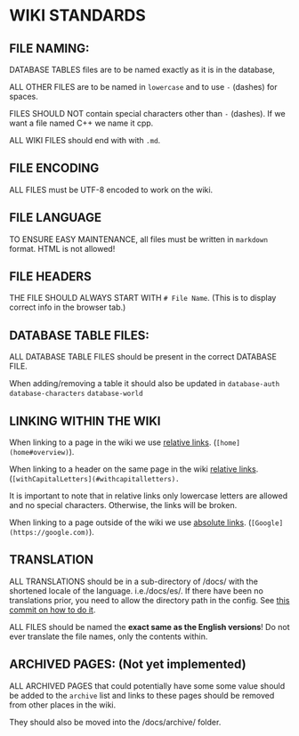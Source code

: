 # WIKI STANDARDS

## FILE NAMING:

DATABASE TABLES files are to be named exactly as it is in the database,

ALL OTHER FILES are to be named in `lowercase` and to use `-` (dashes) for spaces.

FILES SHOULD NOT contain special characters other than `-` (dashes). If we want a file named C++ we name it cpp.

ALL WIKI FILES should end with with `.md`.

## FILE ENCODING

ALL FILES must be UTF-8 encoded to work on the wiki.

## FILE LANGUAGE

TO ENSURE EASY MAINTENANCE, all files must be written in `markdown` format. HTML is not allowed!

## FILE HEADERS

THE FILE  SHOULD ALWAYS START WITH `# File Name`. (This is to display correct info in the browser tab.)

## DATABASE TABLE FILES:

ALL DATABASE TABLE FILES should be present in the correct DATABASE FILE.

When adding/removing a table it should also be updated in `database-auth` `database-characters` `database-world`

## LINKING WITHIN THE WIKI

When linking to a page in the wiki we use [relative links](https://semify.com/?Relative-Link&AID=1373#:~:text=For%20example%2C%20a%20relative%20link%20would%20only%20include%20/images%20/puppies.gif%20in%20the%20a%20href%20tag.). (`[home](home#overview)`).

When linking to a header on the same page in the wiki [relative links](https://semify.com/?Relative-Link&AID=1373#:~:text=For%20example%2C%20a%20relative%20link%20would%20only%20include%20/images%20/puppies.gif%20in%20the%20a%20href%20tag.). (`[withCapitalLetters](#withcapitalletters).`

It is important to note that in relative links only lowercase letters are allowed and no special characters. Otherwise, the links will be broken.

When linking to a page outside of the wiki we use [absolute links](https://semify.com/?Relative-Link&AID=1373#:~:text=An%20absolute%20link%2C%20on%20the%20other%20hand%2C%20would%20include%20https%3A//%20www.%20example.com/%20image/%20puppies.gif%20in%20it.). (`[Google](https://google.com)`).

## TRANSLATION

ALL TRANSLATIONS should be in a sub-directory of /docs/ with the shortened locale of the language. i.e./docs/es/. If there have been no translations prior, you need to allow the directory path in the config. See [this commit on how to do it](https://github.com/azerothcore/wiki/commit/8b897c3384298674e82108357ee5e655f788229f).

ALL FILES should be named the **exact same as the English versions**! Do not ever translate the file names, only the contents within.

## ARCHIVED PAGES: (Not yet implemented)

ALL ARCHIVED PAGES that could potentially have some some value should be added to the `archive` list and links to these pages should be removed from other places in the wiki.

They should also be moved into the /docs/archive/ folder.
